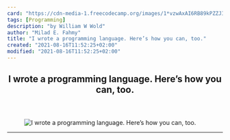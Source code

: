 ```yaml
---
card: "https://cdn-media-1.freecodecamp.org/images/1*vzwAxAI6RB89kPZZJIGkOA.png"
tags: [Programming]
description: "by William W Wold"
author: "Milad E. Fahmy"
title: "I wrote a programming language. Here’s how you can, too."
created: "2021-08-16T11:52:25+02:00"
modified: "2021-08-16T11:52:25+02:00"
---
```

<div class="site-wrapper">
<main id="site-main" class="site-main outer">
<div class="inner">
<article class="post-full post tag-programming tag-tech tag-technology tag-software-development tag-programming-languages ">
<header class="post-full-header">
<h1 class="post-full-title">I wrote a programming language. Here’s how you can, too.</h1>
</header>
<figure class="post-full-image">
<picture>
<source media="(max-width: 700px)" sizes="1px" srcset="data:image/gif;base64,R0lGODlhAQABAIAAAAAAAP///yH5BAEAAAAALAAAAAABAAEAAAIBRAA7 1w">
<source media="(min-width: 701px)" sizes="(max-width: 800px) 400px,
(max-width: 1170px) 700px,
1400px" srcset="https://cdn-media-1.freecodecamp.org/images/1*vzwAxAI6RB89kPZZJIGkOA.png 300w,
https://cdn-media-1.freecodecamp.org/images/1*vzwAxAI6RB89kPZZJIGkOA.png 600w,
https://cdn-media-1.freecodecamp.org/images/1*vzwAxAI6RB89kPZZJIGkOA.png 1000w,
https://cdn-media-1.freecodecamp.org/images/1*vzwAxAI6RB89kPZZJIGkOA.png 2000w">
<img onerror="this.style.display='none'" src="https://cdn-media-1.freecodecamp.org/images/1*vzwAxAI6RB89kPZZJIGkOA.png" alt="I wrote a programming language. Here’s how you can, too.">
</picture>
</figure>
<section class="post-full-content">
<div class="post-content medium-migrated-article">
</div>
<hr>
</section>
</article>
</div>
</main>
</div>
<!-- Google Tag Manager (noscript) -->
<!-- End Google Tag Manager (noscript) -->

